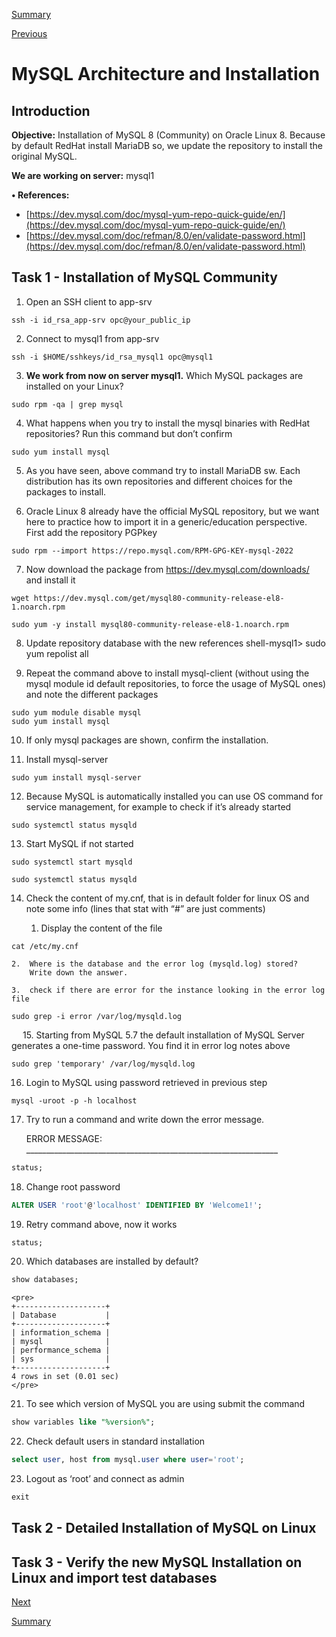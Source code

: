 [Summary](./index.md)

[Previous](./test_connectivity.md)

# MySQL Architecture and Installation

## Introduction
**Objective:** Installation of MySQL 8 (Community) on Oracle Linux 8. Because by default RedHat install MariaDB so, we update the repository to install the original MySQL.

**We are working on server:** mysql1

**•	References:**
- [https://dev.mysql.com/doc/mysql-yum-repo-quick-guide/en/](https://dev.mysql.com/doc/mysql-yum-repo-quick-guide/en/)
- [https://dev.mysql.com/doc/refman/8.0/en/validate-password.html](https://dev.mysql.com/doc/refman/8.0/en/validate-password.html)


## Task 1 - Installation of MySQL Community
1.	Open an SSH client to app-srv

```shell
ssh -i id_rsa_app-srv opc@your_public_ip
```

2.	Connect to mysql1 from app-srv

```shell
ssh -i $HOME/sshkeys/id_rsa_mysql1 opc@mysql1
```

3.	**We work from now on server  mysql1.**
    Which MySQL packages are installed on your Linux?

```shell
sudo rpm -qa | grep mysql
```

4.	What happens when you try to install the mysql binaries with RedHat repositories? 
    Run this command but don’t confirm

```shell
sudo yum install mysql 
```

5.	As you have seen, above command try to install MariaDB sw. Each distribution has its own repositories and different choices for the packages to install.

6.	Oracle Linux 8 already have the official MySQL repository, but we want here to practice how to import it in a generic/education perspective. 
    First add the repository PGPkey

```shell
sudo rpm --import https://repo.mysql.com/RPM-GPG-KEY-mysql-2022 
```

7.	Now download the package from https://dev.mysql.com/downloads/ and install it

```shell
wget https://dev.mysql.com/get/mysql80-community-release-el8-1.noarch.rpm
```
```shell
sudo yum -y install mysql80-community-release-el8-1.noarch.rpm
```

8.	Update repository database with the new references
shell-mysql1> sudo yum repolist all

9.	Repeat the command above to install mysql-client (without using the mysql module id default repositories, to force the usage of MySQL ones) and note the different packages

```shell
sudo yum module disable mysql
sudo yum install mysql
```

10.	If only mysql packages are shown, confirm the installation.

11.	Install mysql-server

```shell
sudo yum install mysql-server
```

12.	Because MySQL is automatically installed you can use OS command for service management, for example to check if it’s already started

```shell
sudo systemctl status mysqld
```

13.	Start MySQL if not started

```shell
sudo systemctl start mysqld
```
```shell
sudo systemctl status mysqld
```

14.	Check the content of my.cnf, that is in default folder for linux OS and note some info (lines that stat with “\#” are just comments)

    1. Display the content of the file

```shell
cat /etc/my.cnf 
```

    2.	Where is the database and the error log (mysqld.log) stored?
        Write down the answer.

    3.	check if there are error for the instance looking in the error log file

```shell
sudo grep -i error /var/log/mysqld.log
```

 
15. Starting from MySQL 5.7 the default installation of MySQL Server generates a one-time password. You find it in error log notes above

```shell
sudo grep 'temporary' /var/log/mysqld.log
```

16.	Login to MySQL using password retrieved in previous step

```shell
mysql -uroot -p -h localhost
```

17.	Try to run a command and write down the error message.

    ERROR MESSAGE: _______________________________________________________________

```sql
status;
```

18.	Change root password

```sql
ALTER USER 'root'@'localhost' IDENTIFIED BY 'Welcome1!';
```


19.	Retry command above, now it works

```sql
status;
```

20.	Which databases are installed by default?

```sql
show databases;
```

    <pre>
    +--------------------+    
    | Database           |  
    +--------------------+  
    | information_schema |  
    | mysql              |  
    | performance_schema |  
    | sys                |  
    +--------------------+  
    4 rows in set (0.01 sec)
    </pre>
    
21.	To see which version of MySQL you are using submit the command

```sql
show variables like "%version%";
```

22.	Check default users in standard installation

```sql
select user, host from mysql.user where user='root';
```

23.	Logout as ‘root’ and connect as admin

```sql
exit
```

## Task 2 - Detailed Installation of MySQL on Linux

## Task 3 - Verify the new MySQL Installation on Linux and import test databases


[Next](./mysql__database_design.md)

[Summary](./index.md)
